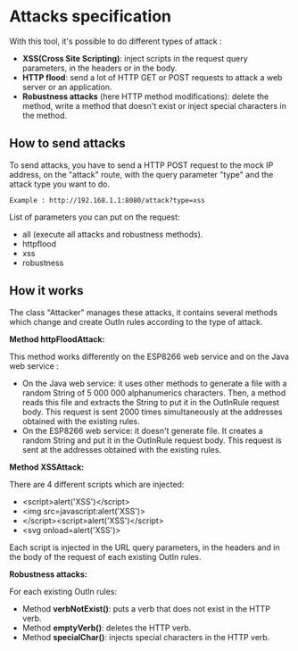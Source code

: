 # Attacks specification

With this tool, it's possible to do different types of attack :
- __XSS(Cross Site Scripting)__: inject scripts in the request query parameters, in the headers or in the body.
- __HTTP flood__: send a lot of HTTP GET or POST requests to attack a web server or an application.
- __Robustness attacks__ (here HTTP method modifications): delete the method, write a method that doesn't exist or inject special characters in the method.

## How to send attacks

To send attacks, you have to send a HTTP POST request to the mock IP address, on the "attack" route, with the query parameter "type" and the attack type you want to do.

```
Example : http://192.168.1.1:8080/attack?type=xss
```

List of parameters you can put on the request:
- all (execute all attacks and robustness methods).
- httpflood
- xss
- robustness

## How it works

The class "Attacker" manages these attacks, it contains several methods which change and create OutIn rules according to the type of attack.

__Method httpFloodAttack:__

This method works differently on the ESP8266 web service and on the Java web service :
- On the Java web service: it uses other methods to generate a file with a random String of 5 000 000 alphanumerics characters. Then, a method reads this file and extracts the String to put it in the OutInRule request body. This request is sent 2000 times simultaneously at the addresses obtained with the existing rules.
- On the ESP8266 web service: it doesn't generate file. It creates a random String and put it in the OutInRule request body. This request is sent at the addresses obtained with the existing rules.

__Method XSSAttack:__

There are 4 different scripts which are injected: 
- \<script>alert('XSS')\</script>
- <img src=javascript:alert('XSS')>
- \</script>\<script>alert('XSS')\</script>
- \<svg onload=alert('XSS')>

Each script is injected in the URL query parameters, in the headers and in the body of the request of each existing OutIn rules. 

__Robustness attacks:__

For each existing OutIn rules:
- Method __verbNotExist()__: puts a verb that does not exist in the HTTP verb.
- Method __emptyVerb()__: deletes the HTTP verb.
- Method __specialChar()__: injects special characters in the HTTP verb.
